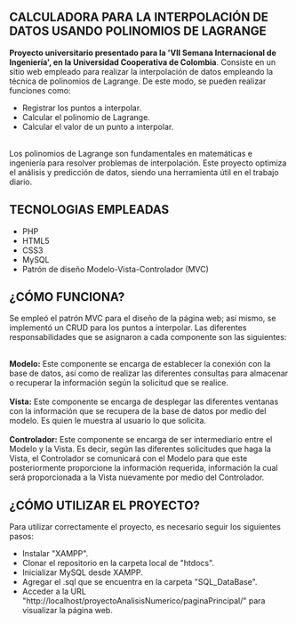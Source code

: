 CALCULADORA PARA LA INTERPOLACIÓN DE DATOS USANDO POLINOMIOS DE LAGRANGE
-
**Proyecto universitario presentado para la 'VII Semana Internacional de Ingeniería', en la Universidad Cooperativa de Colombia**.
Consiste en un sitio web empleado para realizar la interpolación de datos empleando la técnica de polinomios de Lagrange.
De este modo, se pueden realizar funciones como: <br>
- Registrar los puntos a interpolar.
- Calcular el polinomio de Lagrange.
- Calcular el valor de un punto a interpolar.
  
<br>Los polinomios de Lagrange son fundamentales en matemáticas e ingeniería para resolver problemas de interpolación.
Este proyecto optimiza el análisis y predicción de datos, siendo una herramienta útil en el trabajo diario.


TECNOLOGIAS EMPLEADAS
-
- PHP
- HTML5
- CSS3
- MySQL
- Patrón de diseño Modelo-Vista-Controlador (MVC)

¿CÓMO FUNCIONA?
-
Se empleó el patrón MVC para el diseño de la página web; así mismo, se implementó un CRUD para los puntos a interpolar.
Las diferentes responsabilidades que se asignaron a cada componente son las siguientes:

<br>**Modelo:** Este componente se encarga de establecer la conexión con la base de datos, así como de realizar las diferentes consultas 
para almacenar o recuperar la información según la solicitud que se realice.
<br><br>**Vista:** Este componente se encarga de desplegar las diferentes ventanas con la información que se recupera de la base de datos 
por medio del modelo. Es quien le muestra al usuario lo que solicita.
<br><br>**Controlador:** Este componente se encarga de ser intermediario entre el Modelo y la Vista. Es decir, según las diferentes solicitudes que haga la Vista, 
el Controlador se comunicará con el Modelo para que este posteriormente proporcione la información requerida, información la cual será proporcionada a la Vista 
nuevamente por medio del Controlador.

¿CÓMO UTILIZAR EL PROYECTO?
-
Para utilizar correctamente el proyecto, es necesario seguir los siguientes pasos:
- Instalar "XAMPP".
- Clonar el repositorio en la carpeta local de "htdocs".
- Inicializar MySQL desde XAMPP.
- Agregar el .sql que se encuentra en la carpeta "SQL_DataBase".
- Acceder a la URL "http://localhost/proyectoAnalisisNumerico/paginaPrincipal/" para visualizar la página web.
